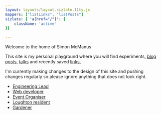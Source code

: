 ```yaml
---
layout: layouts/layout.sizlate.11ty.js
mappers: ["listLinks", "listPosts"]
sizlate: { 'a[href="/"]': {
    className: 'active'
}}

---
```

<section class="contained">

Welcome to the home of Simon McManus 

This site is my personal playground where you will find experiments, <a href="/posts.html">blog posts</a>, <a href="/talks.html">talks</a> and recently saved <a href="/links.html">links.</a> 

<p class="notice">I'm currently making changes to the design of this site and pushing changes regularly so please ignore anything that does not look right.</p>

</section>


<ul class="panels  contained">
<li class="lead"><a href="/tags/lead/">Engineering Lead</a></li>
<li class="web"><a href="/tags/web/index.html">Web developer</a></li>
<li class="organiser"><a href="/tags/enhance-conf">Event Organiser</a></li>
<li class="resident"><a href="/tags/loughton/">Loughton resident </a> </li>
<li class='garden'><a href="/tags/garden/">Gardener</a></li>
    <!-- <li class='dog'><a href="/tags/guide-dogs-for-the-blind/index.html">Guide Dog Volenteer</a></li> -->
    <!-- <li class="host"><a href="/tags/js/index.html">Podcast Host</a></li> -->
    <!-- <li class="speaker"><a href="/talk.html">Speaker</a></li> -->


</ul>
<!-- 
<h2 class="contained">Recent Links from Simon</h2>
<ul class="links_holder items contained">
</ul> -->
<!-- 

<nav class="recent-posts"><a href=""></a></nav>
<nav class="recent-links"><a href=""></a></nav> -->